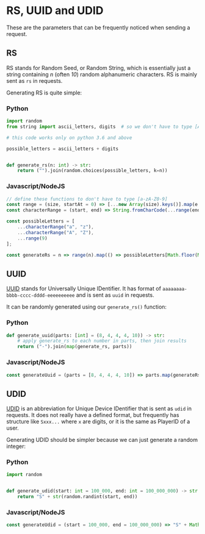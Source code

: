 # RS, UUID and UDID

These are the parameters that can be frequently noticed when sending a request.

## RS

RS stands for Random Seed, or Random String, which is essentially just a string containing *n* (often *10*) random alphanumeric characters.
RS is mainly sent as `rs` in requests.

Generating RS is quite simple:

<!-- tabs:start -->

### **Python**

```py
import random
from string import ascii_letters, digits  # so we don't have to type [A-Za-z0-9] by hand

# this code works only on python 3.6 and above

possible_letters = ascii_letters + digits


def generate_rs(n: int) -> str:
    return ("").join(random.choices(possible_letters, k=n))
```

### **Javascript/NodeJS**

```js
// define these functions to don't have to type [a-zA-Z0-9]
const range = (size, startAt = 0) => [...new Array(size).keys()].map(e => e + startAt);
const characterRange = (start, end) => String.fromCharCode(...range(end.charCodeAt(0) - start.charCodeAt(0) + 1, start.charCodeAt(0)));

const possibleLetters = [
    ...characterRange("a", "z"), 
    ...characterRange("A", "Z"), 
    ...range(9)
];

const generateRs = n => range(n).map(() => possibleLetters[Math.floor(Math.random() * possibleLetters.length)]).join("");
```

<!-- tabs:end -->

## UUID

[UUID](https://en.wikipedia.org/wiki/Universally_unique_identifier) stands for Universally Unique IDentifier.
It has format of `aaaaaaaa-bbbb-cccc-dddd-eeeeeeeeee` and is sent as `uuid` in requests.

It can be randomly generated using our `generate_rs()` function:

<!-- tabs:start -->

### **Python**

```py
def generate_uuid(parts: [int] = (8, 4, 4, 4, 10)) -> str:
    # apply generate_rs to each number in parts, then join results
    return ("-").join(map(generate_rs, parts))
```

### **Javascript/NodeJS**

```js
const generateUuid = (parts = [8, 4, 4, 4, 10]) => parts.map(generateRs).join("-");
```

<!-- tabs:end -->

## UDID

[UDID](https://en.wikipedia.org/wiki/UDID) is an abbreviation for Unique Device IDentifier that is sent as `udid` in requests.
It does not really have a defined format,
but frequently has structure like `Sxxx...` where `x` are digits,
or it is the same as PlayerID of a user.

Generating UDID should be simpler because we can just generate a random integer:

<!-- tabs:start -->

### **Python**

```py
import random


def generate_udid(start: int = 100_000, end: int = 100_000_000) -> str:
    return "S" + str(random.randint(start, end))
```

### **Javascript/NodeJS**

```js
const generateUdid = (start = 100_000, end = 100_000_000) => "S" + Math.floor(Math.random() * end - start)
```

<!-- tabs:end -->
